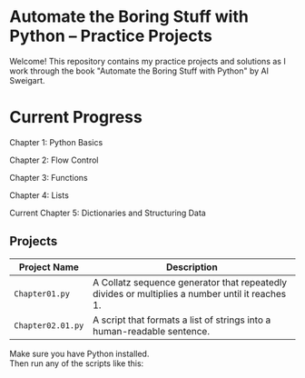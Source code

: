 # Automate the Boring Stuff with Python – Practice Projects

Welcome! This repository contains my practice projects and solutions as I work through the book "Automate the Boring Stuff with Python" by Al Sweigart.

# Current Progress

Chapter 1: Python Basics  

Chapter 2: Flow Control

Chapter 3: Functions

Chapter 4: Lists

Current Chapter 5: Dictionaries and Structuring Data

##  Projects

| Project Name        | Description                                                              |
|---------------------|---------------------------------------------------------------------------|
| `Chapter01.py` | A Collatz sequence generator that repeatedly divides or multiplies a number until it reaches 1. |
| `Chapter02.01.py` | A script that formats a list of strings into a human-readable sentence.  |

Make sure you have Python installed.  
Then run any of the scripts like this:

